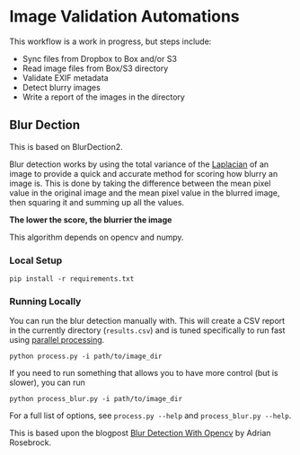 # Image Validation Automations

This workflow is a work in progress, but steps include:

* Sync files from Dropbox to Box and/or S3
* Read image files from Box/S3 directory
* Validate EXIF metadata
* Detect blurry images
* Write a report of the images in the directory

## Blur Dection

This is based on BlurDection2.

Blur detection works by using the total variance of the [Laplacian](https://docs.opencv.org/4.9.0/d5/db5/tutorial_laplace_operator.html) of an image to provide a quick and accurate method for scoring how blurry an image is. This is done by taking the difference between the mean pixel value in the original image and the mean pixel value in the blurred image, then squaring it and summing up all the values.

**The lower the score, the blurrier the image**

This algorithm depends on opencv and numpy.

### Local Setup

    pip install -r requirements.txt
    
### Running Locally

You can run the blur detection manually with. This will create a CSV report in the currently directory (`results.csv`) and is tuned specifically to run fast using [parallel processing](https://docs.python.org/3/library/multiprocessing.html).

    python process.py -i path/to/image_dir 
    
If  you need to run something that allows you to have more control (but is slower), you can run 

    python process_blur.py -i path/to/image_dir

For a full list of options, see `process.py --help` and `process_blur.py --help`.

This is based upon the blogpost [Blur Detection With Opencv](https://www.pyimagesearch.com/2015/09/07/blur-detection-with-opencv/) by Adrian Rosebrock.
